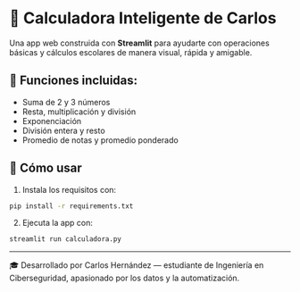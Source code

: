 # 🧠 Calculadora Inteligente de Carlos

Una app web construida con **Streamlit** para ayudarte con operaciones básicas y cálculos escolares de manera visual, rápida y amigable.

## 🧰 Funciones incluidas:
- Suma de 2 y 3 números
- Resta, multiplicación y división
- Exponenciación
- División entera y resto
- Promedio de notas y promedio ponderado

## 🚀 Cómo usar
1. Instala los requisitos con:
```bash
pip install -r requirements.txt
```
2. Ejecuta la app con:
```bash
streamlit run calculadora.py
```

---
🎓 Desarrollado por Carlos Hernández — estudiante de Ingeniería en Ciberseguridad, apasionado por los datos y la automatización.